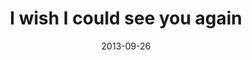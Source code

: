 ---
layout: base.njk
title : 'I wish I could see you again' 
view_title : 'I wish I could see you again' 
year : '2013' 
date : '2013-09-26' 
img_file : '/drawing/iwishicouldseeyouagain.png' 
html_file : 'iwishicouldseeyouagain' 
next_html : 'iwishthaticouldseeyousoon.html' 
year_order : '28' 
permalink : "title/{{html_file}}.html"
---